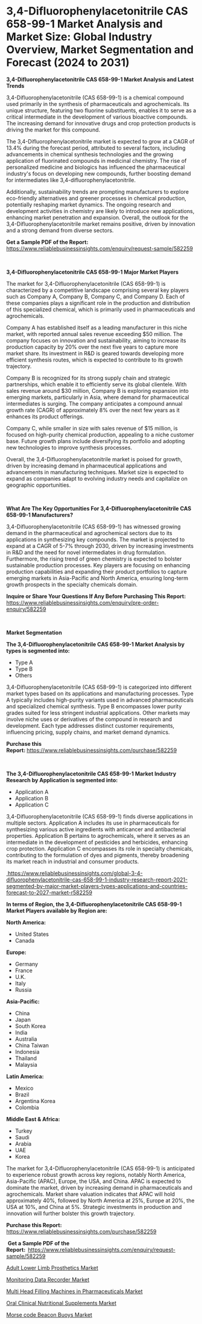 <p><h1>3,4-Difluorophenylacetonitrile CAS 658-99-1 Market Analysis and Market Size: Global Industry Overview, Market Segmentation and Forecast (2024 to 2031)</h1></p><p><strong>3,4-Difluorophenylacetonitrile CAS 658-99-1 Market Analysis and Latest Trends</strong></p>
<p><p>3,4-Difluorophenylacetonitrile (CAS 658-99-1) is a chemical compound used primarily in the synthesis of pharmaceuticals and agrochemicals. Its unique structure, featuring two fluorine substituents, enables it to serve as a critical intermediate in the development of various bioactive compounds. The increasing demand for innovative drugs and crop protection products is driving the market for this compound.</p><p>The 3,4-Difluorophenylacetonitrile market is expected to grow at a CAGR of 13.4% during the forecast period, attributed to several factors, including advancements in chemical synthesis technologies and the growing application of fluorinated compounds in medicinal chemistry. The rise of personalized medicine and biologics has influenced the pharmaceutical industry's focus on developing new compounds, further boosting demand for intermediates like 3,4-difluorophenylacetonitrile.</p><p>Additionally, sustainability trends are prompting manufacturers to explore eco-friendly alternatives and greener processes in chemical production, potentially reshaping market dynamics. The ongoing research and development activities in chemistry are likely to introduce new applications, enhancing market penetration and expansion. Overall, the outlook for the 3,4-Difluorophenylacetonitrile market remains positive, driven by innovation and a strong demand from diverse sectors.</p></p>
<p><strong>Get a Sample PDF of the Report:&nbsp;</strong> <a href="https://www.reliablebusinessinsights.com/enquiry/request-sample/582259?utm_campaign=118&utm_medium=2&utm_source=Github&utm_content=ia&utm_term=08122024&utm_id=34-difluorophenylacetonitrile-cas-658-99-1">https://www.reliablebusinessinsights.com/enquiry/request-sample/582259</a></p>
<p>&nbsp;</p>
<p><strong>3,4-Difluorophenylacetonitrile CAS 658-99-1 Major Market Players</strong></p>
<p><p>The market for 3,4-Difluorophenylacetonitrile (CAS 658-99-1) is characterized by a competitive landscape comprising several key players such as Company A, Company B, Company C, and Company D. Each of these companies plays a significant role in the production and distribution of this specialized chemical, which is primarily used in pharmaceuticals and agrochemicals.</p><p>Company A has established itself as a leading manufacturer in this niche market, with reported annual sales revenue exceeding $50 million. The company focuses on innovation and sustainability, aiming to increase its production capacity by 20% over the next five years to capture more market share. Its investment in R&D is geared towards developing more efficient synthesis routes, which is expected to contribute to its growth trajectory.</p><p>Company B is recognized for its strong supply chain and strategic partnerships, which enable it to efficiently serve its global clientele. With sales revenue around $30 million, Company B is exploring expansion into emerging markets, particularly in Asia, where demand for pharmaceutical intermediates is surging. The company anticipates a compound annual growth rate (CAGR) of approximately 8% over the next few years as it enhances its product offerings.</p><p>Company C, while smaller in size with sales revenue of $15 million, is focused on high-purity chemical production, appealing to a niche customer base. Future growth plans include diversifying its portfolio and adopting new technologies to improve synthesis processes. </p><p>Overall, the 3,4-Difluorophenylacetonitrile market is poised for growth, driven by increasing demand in pharmaceutical applications and advancements in manufacturing techniques. Market size is expected to expand as companies adapt to evolving industry needs and capitalize on geographic opportunities.</p></p>
<p>&nbsp;</p>
<p><strong>What Are The Key Opportunities For 3,4-Difluorophenylacetonitrile CAS 658-99-1 Manufacturers?</strong></p>
<p><p>3,4-Difluorophenylacetonitrile (CAS 658-99-1) has witnessed growing demand in the pharmaceutical and agrochemical sectors due to its applications in synthesizing key compounds. The market is projected to expand at a CAGR of 5-7% through 2030, driven by increasing investments in R&D and the need for novel intermediates in drug formulation. Furthermore, the rising trend of green chemistry is expected to bolster sustainable production processes. Key players are focusing on enhancing production capabilities and expanding their product portfolios to capture emerging markets in Asia-Pacific and North America, ensuring long-term growth prospects in the specialty chemicals domain.</p></p>
<p><strong>Inquire or Share Your Questions If Any Before Purchasing This Report:</strong> <a href="https://www.reliablebusinessinsights.com/enquiry/pre-order-enquiry/582259?utm_campaign=118&utm_medium=2&utm_source=Github&utm_content=ia&utm_term=08122024&utm_id=34-difluorophenylacetonitrile-cas-658-99-1">https://www.reliablebusinessinsights.com/enquiry/pre-order-enquiry/582259</a></p>
<p>&nbsp;</p>
<p><strong>Market Segmentation</strong></p>
<p><strong>The 3,4-Difluorophenylacetonitrile CAS 658-99-1 Market Analysis by types is segmented into:</strong></p>
<p><ul><li>Type A</li><li>Type B</li><li>Others</li></ul></p>
<p><p>3,4-Difluorophenylacetonitrile (CAS 658-99-1) is categorized into different market types based on its applications and manufacturing processes. Type A typically includes high-purity variants used in advanced pharmaceuticals and specialized chemical synthesis. Type B encompasses lower purity grades suited for less stringent industrial applications. Other markets may involve niche uses or derivatives of the compound in research and development. Each type addresses distinct customer requirements, influencing pricing, supply chains, and market demand dynamics.</p></p>
<p><strong>Purchase this Report:&nbsp;</strong><a href="https://www.reliablebusinessinsights.com/purchase/582259?utm_campaign=118&utm_medium=2&utm_source=Github&utm_content=ia&utm_term=08122024&utm_id=34-difluorophenylacetonitrile-cas-658-99-1">https://www.reliablebusinessinsights.com/purchase/582259</a></p>
<p>&nbsp;</p>
<p><strong>The 3,4-Difluorophenylacetonitrile CAS 658-99-1 Market Industry Research by Application is segmented into:</strong></p>
<p><ul><li>Application A</li><li>Application B</li><li>Application C</li></ul></p>
<p><p>3,4-Difluorophenylacetonitrile (CAS 658-99-1) finds diverse applications in multiple sectors. Application A includes its use in pharmaceuticals for synthesizing various active ingredients with anticancer and antibacterial properties. Application B pertains to agrochemicals, where it serves as an intermediate in the development of pesticides and herbicides, enhancing crop protection. Application C encompasses its role in specialty chemicals, contributing to the formulation of dyes and pigments, thereby broadening its market reach in industrial and consumer products.</p></p>
<p><a href="https://www.reliablebusinessinsights.com/global-3-4-difluorophenylacetonitrile-cas-658-99-1-industry-research-report-2021-segmented-by-major-market-players-types-applications-and-countries-forecast-to-2027-market-r582259?utm_campaign=118&utm_medium=2&utm_source=Github&utm_content=ia&utm_term=08122024&utm_id=34-difluorophenylacetonitrile-cas-658-99-1">&nbsp;https://www.reliablebusinessinsights.com/global-3-4-difluorophenylacetonitrile-cas-658-99-1-industry-research-report-2021-segmented-by-major-market-players-types-applications-and-countries-forecast-to-2027-market-r582259</a></p>
<p><strong>In terms of Region, the 3,4-Difluorophenylacetonitrile CAS 658-99-1 Market Players available by Region are:</strong></p>
<p>
    <p> <strong> North America: </strong>
        <ul>
            <li>United States</li>
            <li>Canada</li>
        </ul>
        </p> 
    <p> <strong> Europe: </strong>
        <ul>
            <li>Germany</li>
            <li>France</li>
            <li>U.K.</li>
            <li>Italy</li>
            <li>Russia</li>
        </ul>
        </p> 
    <p> <strong> Asia-Pacific: </strong>
        <ul>
            <li>China</li>
            <li>Japan</li>
            <li>South Korea</li>
            <li>India</li>
            <li>Australia</li>
            <li>China Taiwan</li>
            <li>Indonesia</li>
            <li>Thailand</li>
            <li>Malaysia</li>
        </ul>
        </p> 
    <p> <strong> Latin America: </strong>
        <ul>
            <li>Mexico</li>
            <li>Brazil</li>
            <li>Argentina Korea</li>
            <li>Colombia</li>
        </ul>
        </p> 
    <p> <strong> Middle East & Africa: </strong>
        <ul>
            <li>Turkey</li>
            <li>Saudi</li>
            <li>Arabia</li>
            <li>UAE</li>
            <li>Korea</li>
        </ul>
    </p>
    </p>
<p><p>The market for 3,4-Difluorophenylacetonitrile (CAS 658-99-1) is anticipated to experience robust growth across key regions, notably North America, Asia-Pacific (APAC), Europe, the USA, and China. APAC is expected to dominate the market, driven by increasing demand in pharmaceuticals and agrochemicals. Market share valuation indicates that APAC will hold approximately 40%, followed by North America at 25%, Europe at 20%, the USA at 10%, and China at 5%. Strategic investments in production and innovation will further bolster this growth trajectory.</p></p>
<p><strong>Purchase this Report: </strong><a href="https://www.reliablebusinessinsights.com/purchase/582259?utm_campaign=118&utm_medium=2&utm_source=Github&utm_content=ia&utm_term=08122024&utm_id=34-difluorophenylacetonitrile-cas-658-99-1">https://www.reliablebusinessinsights.com/purchase/582259</a></p>
<p>&nbsp;<strong>Get a Sample PDF of the Report:&nbsp;&nbsp;</strong><a href="https://www.reliablebusinessinsights.com/enquiry/request-sample/582259?utm_campaign=118&utm_medium=2&utm_source=Github&utm_content=ia&utm_term=08122024&utm_id=34-difluorophenylacetonitrile-cas-658-99-1">https://www.reliablebusinessinsights.com/enquiry/request-sample/582259</a></p>
<p><strong></strong></p>
<p><p><a href="https://www.linkedin.com/pulse/revenue-demand-forecast-adult-lower-limb-prosthetics-industry-cdkwc?utm_campaign=118&utm_medium=2&utm_source=Github&utm_content=ia&utm_term=08122024&utm_id=34-difluorophenylacetonitrile-cas-658-99-1">Adult Lower Limb Prosthetics Market</a></p><p><a href="https://github.com/arvelm4nthig/Market-Research-Report-List-1/blob/main/monitoring-data-recorder-market.md?utm_campaign=118&utm_medium=2&utm_source=Github&utm_content=ia&utm_term=08122024&utm_id=34-difluorophenylacetonitrile-cas-658-99-1">Monitoring Data Recorder Market</a></p><p><a href="https://www.linkedin.com/pulse/multi-head-filling-machines-pharmaceuticals-market-trends-2jp9e?utm_campaign=118&utm_medium=2&utm_source=Github&utm_content=ia&utm_term=08122024&utm_id=34-difluorophenylacetonitrile-cas-658-99-1">Multi Head Filling Machines in Pharmaceuticals Market</a></p><p><a href="https://www.linkedin.com/pulse/oral-clinical-nutritional-supplements-market-trend-projected-ttf7e?utm_campaign=118&utm_medium=2&utm_source=Github&utm_content=ia&utm_term=08122024&utm_id=34-difluorophenylacetonitrile-cas-658-99-1">Oral Clinical Nutritional Supplements Market</a></p><p><a href="https://github.com/aikinzul446/Market-Research-Report-List-1/blob/main/morse-code-beacon-buoys-market.md?utm_campaign=118&utm_medium=2&utm_source=Github&utm_content=ia&utm_term=08122024&utm_id=34-difluorophenylacetonitrile-cas-658-99-1">Morse code Beacon Buoys Market</a></p></p>